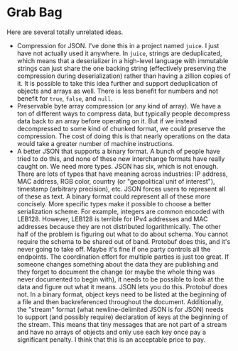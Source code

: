 # Grab Bag

Here are several totally unrelated ideas.

* Compression for JSON. I've done this in a project named `juice`. I just
  have not actually used it anywhere. In `juice`, strings are deduplicated,
  which means that a deserializer in a high-level language with immutable
  strings can just share the one backing string (effectively preserving the
  compression during deserialization) rather than having a zillion
  copies of it. It is possible to take this idea further and support
  deduplication of objects and arrays as well. There is less benefit for
  numbers and not benefit for `true`, `false`, and `null`.
* Preservable byte array compression (or any kind of array). We have a ton
  of different ways to compress data, but typically people decompress data
  back to an array before operating on it. But if we instead decompressed
  to some kind of chunked format, we could preserve the compression. The
  cost of doing this is that nearly operations on the data would take a
  greater number of machine instructions.
* A better JSON that supports a binary format. A bunch of people have tried
  to do this, and none of these new interchange formats have really caught
  on. We need more types. JSON has six, which is not enough. There are lots
  of types that have meaning across industries: IP address, MAC address,
  RGB color, country (or "geopolitical unit of interest"), timestamp (arbitrary
  precision), etc. JSON forces users to represent all of these as text.
  A binary format could represent all of these more concisely. More specific
  types make it possible to choose a better serialization scheme. For example,
  integers are common encoded with LEB128. However, LEB128 is terrible for IPv4
  addresses and MAC addresses because they are not distributed logarithmically.
  The other half of the problem is figuring out what to do about schema. You
  cannot require the schema to be shared out of band. Protobuf does this, and
  it's never going to take off. Maybe it's fine if one party controls all the
  endpoints. The coordination effort for multiple parties is just too great.
  If someone changes something about the data they are publishing and they
  forget to document the change (or maybe the whole thing was never documented
  to begin with), it needs to be possible to look at the data and figure out
  what it means. JSON lets you do this. Protobuf does not. In a binary format,
  object keys need to be listed at the beginning of a file and then backreferenced
  throughout the document. Additionally, the "stream" format
  (what newline-delimited JSON is for JSON) needs to support
  (and possibly require) declaration of keys at the beginning of the stream.
  This means that tiny messages that are not part of a stream and have no
  arrays of objects and only use each key once pay a significant penalty.
  I think that this is an acceptable price to pay.
